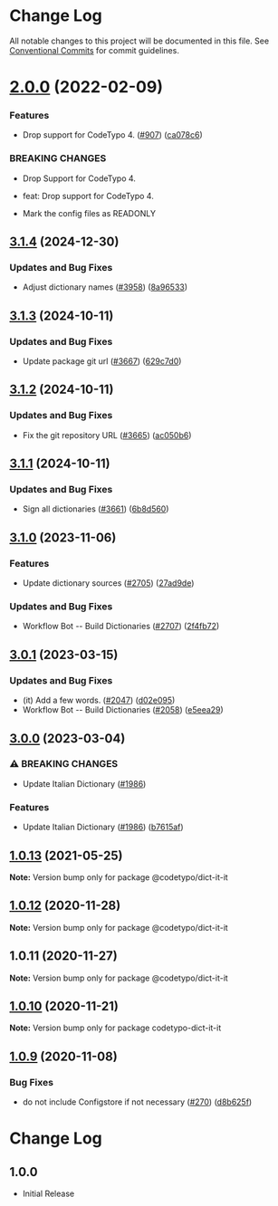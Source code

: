 # Change Log

All notable changes to this project will be documented in this file.
See [Conventional Commits](https://conventionalcommits.org) for commit guidelines.

# [2.0.0](https://github.com/khulnasoft/codetypo-dicts/compare/@codetypo/dict-it-it@1.0.13...@codetypo/dict-it-it@2.0.0) (2022-02-09)


### Features

* Drop support for CodeTypo 4. ([#907](https://github.com/khulnasoft/codetypo-dicts/issues/907)) ([ca078c6](https://github.com/khulnasoft/codetypo-dicts/commit/ca078c6a2e188cc3cf6276db1ba7e007f0f06f27))


### BREAKING CHANGES

* Drop Support for CodeTypo 4.

* feat: Drop support for CodeTypo 4.
* Mark the config files as READONLY





## [3.1.4](https://github.com/khulnasoft/codetypo-dicts/compare/@codetypo/dict-it-it@3.1.3...@codetypo/dict-it-it@3.1.4) (2024-12-30)


### Updates and Bug Fixes

* Adjust dictionary names ([#3958](https://github.com/khulnasoft/codetypo-dicts/issues/3958)) ([8a96533](https://github.com/khulnasoft/codetypo-dicts/commit/8a96533bec21280103740868b81559437c413501))

## [3.1.3](https://github.com/khulnasoft/codetypo-dicts/compare/@codetypo/dict-it-it@3.1.2...@codetypo/dict-it-it@3.1.3) (2024-10-11)


### Updates and Bug Fixes

* Update package git url ([#3667](https://github.com/khulnasoft/codetypo-dicts/issues/3667)) ([629c7d0](https://github.com/khulnasoft/codetypo-dicts/commit/629c7d0a5e1bacad1d3874b1f8372edc3494ef97))

## [3.1.2](https://github.com/khulnasoft/codetypo-dicts/compare/@codetypo/dict-it-it@3.1.1...@codetypo/dict-it-it@3.1.2) (2024-10-11)


### Updates and Bug Fixes

* Fix the git repository URL ([#3665](https://github.com/khulnasoft/codetypo-dicts/issues/3665)) ([ac050b6](https://github.com/khulnasoft/codetypo-dicts/commit/ac050b697d57820109995e92fac5ccc32ced1723))

## [3.1.1](https://github.com/khulnasoft/codetypo-dicts/compare/@codetypo/dict-it-it@3.1.0...@codetypo/dict-it-it@3.1.1) (2024-10-11)


### Updates and Bug Fixes

* Sign all dictionaries ([#3661](https://github.com/khulnasoft/codetypo-dicts/issues/3661)) ([6b8d560](https://github.com/khulnasoft/codetypo-dicts/commit/6b8d560cf51a593458ce42bca415859f872cfc97))

## [3.1.0](https://github.com/khulnasoft/codetypo-dicts/compare/@codetypo/dict-it-it@3.0.1...@codetypo/dict-it-it@3.1.0) (2023-11-06)


### Features

* Update dictionary sources ([#2705](https://github.com/khulnasoft/codetypo-dicts/issues/2705)) ([27ad9de](https://github.com/khulnasoft/codetypo-dicts/commit/27ad9de120fc71bc1b9a2aacc4407c423aeee2fd))


### Updates and Bug Fixes

* Workflow Bot -- Build Dictionaries ([#2707](https://github.com/khulnasoft/codetypo-dicts/issues/2707)) ([2f4fb72](https://github.com/khulnasoft/codetypo-dicts/commit/2f4fb72ad0b370c78bdbc19f38ee6a452e767010))

## [3.0.1](https://github.com/khulnasoft/codetypo-dicts/compare/@codetypo/dict-it-it@3.0.0...@codetypo/dict-it-it@3.0.1) (2023-03-15)


### Updates and Bug Fixes

* (it) Add a few words. ([#2047](https://github.com/khulnasoft/codetypo-dicts/issues/2047)) ([d02e095](https://github.com/khulnasoft/codetypo-dicts/commit/d02e095189edbeb1ba5f48d20dabc86f88f568d7))
* Workflow Bot -- Build Dictionaries ([#2058](https://github.com/khulnasoft/codetypo-dicts/issues/2058)) ([e5eea29](https://github.com/khulnasoft/codetypo-dicts/commit/e5eea290cde1f6e4ccb34a8168472640a75177fc))

## [3.0.0](https://github.com/khulnasoft/codetypo-dicts/compare/@codetypo/dict-it-it@2.0.0...@codetypo/dict-it-it@3.0.0) (2023-03-04)


### ⚠ BREAKING CHANGES

* Update Italian Dictionary ([#1986](https://github.com/khulnasoft/codetypo-dicts/issues/1986))

### Features

* Update Italian Dictionary ([#1986](https://github.com/khulnasoft/codetypo-dicts/issues/1986)) ([b7615af](https://github.com/khulnasoft/codetypo-dicts/commit/b7615af4dfdf6212e3120e8cb76067d84efe1fde))

## [1.0.13](https://github.com/khulnasoft/codetypo-dicts/compare/@codetypo/dict-it-it@1.0.12...@codetypo/dict-it-it@1.0.13) (2021-05-25)

**Note:** Version bump only for package @codetypo/dict-it-it





## [1.0.12](https://github.com/khulnasoft/codetypo-dicts/compare/@codetypo/dict-it-it@1.0.11...@codetypo/dict-it-it@1.0.12) (2020-11-28)

**Note:** Version bump only for package @codetypo/dict-it-it





## 1.0.11 (2020-11-27)

**Note:** Version bump only for package @codetypo/dict-it-it





## [1.0.10](https://github.com/khulnasoft/codetypo-dicts/compare/codetypo-dict-it-it@1.0.9...codetypo-dict-it-it@1.0.10) (2020-11-21)

**Note:** Version bump only for package codetypo-dict-it-it

## [1.0.9](https://github.com/khulnasoft/codetypo-dicts/compare/codetypo-dict-it-it@1.0.8...codetypo-dict-it-it@1.0.9) (2020-11-08)

### Bug Fixes

- do not include Configstore if not necessary ([#270](https://github.com/khulnasoft/codetypo-dicts/issues/270)) ([d8b625f](https://github.com/khulnasoft/codetypo-dicts/commit/d8b625f2f42d5cc6c4a9390216ac1e5037886e44))

# Change Log

## 1.0.0

- Initial Release
